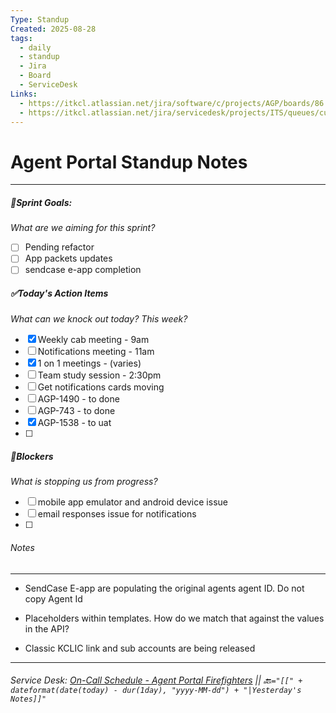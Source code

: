 ```yaml
---
Type: Standup
Created: 2025-08-28
tags:
  - daily
  - standup
  - Jira
  - Board
  - ServiceDesk
Links:
  - https://itkcl.atlassian.net/jira/software/c/projects/AGP/boards/86
  - https://itkcl.atlassian.net/jira/servicedesk/projects/ITS/queues/custom/220
---
```

# Agent Portal Standup Notes
---
##### 🔁Sprint Goals: 
*What are we aiming for this sprint?* 
- [ ] Pending refactor
- [ ] App packets updates
- [ ] sendcase e-app completion

##### ✅Today's Action Items
*What can we knock out today? This week?*
- [x] Weekly cab meeting - 9am
- [ ] Notifications meeting - 11am
- [x] 1 on 1 meetings - (varies)
- [ ] Team study session - 2:30pm
- [ ] Get notifications cards moving
- [ ] AGP-1490 - to done
- [ ] AGP-743 - to done
- [x] AGP-1538 - to uat
- [ ] 

##### 🚫Blockers
*What is stopping us from progress?*
- [ ] mobile app emulator and android device issue
- [ ] email responses issue for notifications
- [ ] 

###### Notes
---
- SendCase E-app are populating the original agents agent ID. Do not copy Agent Id

- Placeholders within templates. How do we match that against the values in the API?

- Classic KCLIC link and sub accounts are being released

---
###### Service Desk: [On-Call Schedule - Agent Portal Firefighters](https://itkcl.atlassian.net/jira/ops/who-is-on-call) || 🔙`="[[" + dateformat(date(today) - dur(1day), "yyyy-MM-dd") + "|Yesterday's Notes]]"`
